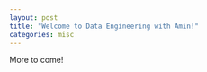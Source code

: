 ```yaml
---
layout: post
title: "Welcome to Data Engineering with Amin!"
categories: misc
---
```


More to come!